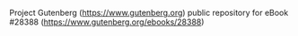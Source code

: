 Project Gutenberg (https://www.gutenberg.org) public repository for eBook #28388 (https://www.gutenberg.org/ebooks/28388)
